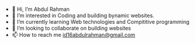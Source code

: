 - 👋 Hi, I’m Abdul Rahman
- 👀 I’m interested in Coding and building bynamic websites.
- 🌱 I’m currently learning Web technologies and Compititive programming
- 💞️ I’m looking to collaborate on building websites
- 📫 How to reach me id16abdulrahman@gmail.com

